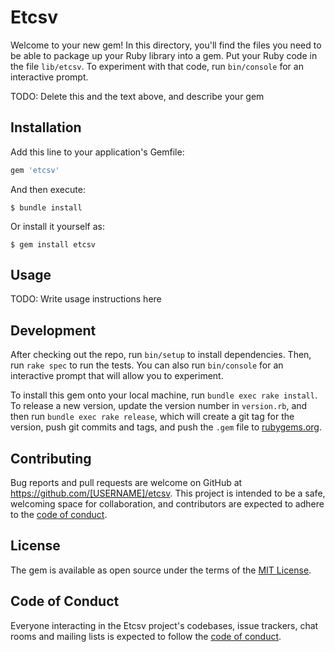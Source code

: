 # Etcsv

Welcome to your new gem! In this directory, you'll find the files you need to be able to package up your Ruby library into a gem. Put your Ruby code in the file `lib/etcsv`. To experiment with that code, run `bin/console` for an interactive prompt.

TODO: Delete this and the text above, and describe your gem

## Installation

Add this line to your application's Gemfile:

```ruby
gem 'etcsv'
```

And then execute:

    $ bundle install

Or install it yourself as:

    $ gem install etcsv

## Usage

TODO: Write usage instructions here

## Development

After checking out the repo, run `bin/setup` to install dependencies. Then, run `rake spec` to run the tests. You can also run `bin/console` for an interactive prompt that will allow you to experiment.

To install this gem onto your local machine, run `bundle exec rake install`. To release a new version, update the version number in `version.rb`, and then run `bundle exec rake release`, which will create a git tag for the version, push git commits and tags, and push the `.gem` file to [rubygems.org](https://rubygems.org).

## Contributing

Bug reports and pull requests are welcome on GitHub at https://github.com/[USERNAME]/etcsv. This project is intended to be a safe, welcoming space for collaboration, and contributors are expected to adhere to the [code of conduct](https://github.com/[USERNAME]/etcsv/blob/master/CODE_OF_CONDUCT.md).


## License

The gem is available as open source under the terms of the [MIT License](https://opensource.org/licenses/MIT).

## Code of Conduct

Everyone interacting in the Etcsv project's codebases, issue trackers, chat rooms and mailing lists is expected to follow the [code of conduct](https://github.com/[USERNAME]/etcsv/blob/master/CODE_OF_CONDUCT.md).
